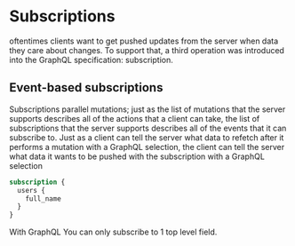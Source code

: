 # Subscriptions

oftentimes clients want to get pushed updates from the server when data they care about changes. To support that, a third operation was introduced into the GraphQL specification: subscription.

## Event-based subscriptions

Subscriptions parallel mutations; just as the list of mutations that the server supports describes all of the actions that a client can take, the list of subscriptions that the server supports describes all of the events that it can subscribe to. Just as a client can tell the server what data to refetch after it performs a mutation with a GraphQL selection, the client can tell the server what data it wants to be pushed with the subscription with a GraphQL selection

```GraphQL
subscription {
  users {
    full_name
  }
}
```

With GraphQL You can only subscribe to 1 top level field.
